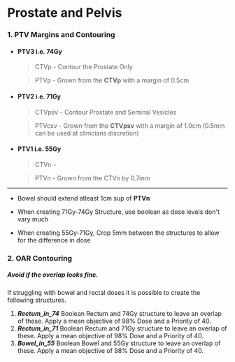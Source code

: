 # Prostate and Pelvis

### 1. PTV Margins and Contouring

* #### **PTV3** i.e. 74Gy
  > CTVp - Contour the Prostate Only
  
  > PTVp - Grown from the **CTVp** with a margin of 0.5cm

* #### **PTV2** i.e. 71Gy
  > CTVpsv - Contour Prostate and Seminal Vesicles
  
  > PTVcsv - Grown from the **CTVpsv** with a margin of 1.0cm (0.5mm can be used at clinicians discretion)

* #### **PTV1** i.e. 55Gy
  > CTVn -
  
  > PTVn - Grown from the CTVn by 0.7mm
  
---

* Bowel should extend atleast 1cm sup of **PTVn**

* When creating 71Gy-74Gy Structure, use boolean as dose levels don't vary much

* When creating 55Gy-71Gy, Crop 5mm between the structures to allow for the difference in dose

### 2. OAR Contouring

##### ***Avoid if the overlap looks fine.***
If struggling with bowel and rectal doses it is possible to create the following structures.

  1. ***Rectum_in_74***
     Boolean Rectum and 74Gy structure to leave an overlap of these. Apply a mean objective of 98% Dose and a Priority of 40.
  2. ***Rectum_in_71***
     Boolean Rectum and 71Gy structure to leave an overlap of these. Apply a mean objective of 98% Dose and a Priority of 40.
  3. ***Bowel_in_55***
     Boolean Bowel and 55Gy structure to leave an overlap of these. Apply a mean objective of 98% Dose and a Priority of 40.
  
  
